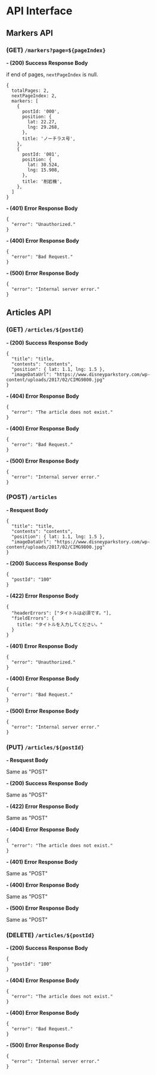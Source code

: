 # API Interface

## Markers API
### (GET) `/markers?page=${pageIndex}`
**- (200) Success Response Body**

if end of pages, `nextPageIndex` is null.

```
{
  totalPages: 2,
  nextPageIndex: 2,
  markers: [
    {
      postId: '000',
      position: {
        lat: 22.27,
        lng: 29.268,
      },
      title: 'ノーチラス号',
    },
    {
      postId: '001',
      position: {
        lat: 30.524,
        lng: 15.908,
      },
      title: '削岩機',
    },
  ]
}
```

**- (401) Error Response Body**
```
{
  "error": "Unauthorized."
}
```

**- (400) Error Response Body**
```
{
  "error": "Bad Request."
}
```

**- (500) Error Response Body**
```
{
  "error": "Internal server error."
}
```


## Articles API
### (GET) `/articles/${postId}`
**- (200) Success Response Body**
```
{
  "title": "title,
  "contents": "contents",
  "position": { lat: 1.1, lng: 1.5 },
  "imageDataUrl": "https://www.disneyparkstory.com/wp-content/uploads/2017/02/CIMG9800.jpg"
}
```

**- (404) Error Response Body**
```
{
  "error": "The article does not exist."
}
```

**- (400) Error Response Body**
```
{
  "error": "Bad Request."
}
```

**- (500) Error Response Body**
```
{
  "error": "Internal server error."
}
```

### (POST) `/articles`
**- Resquest Body**
```
{
  "title": "title,
  "contents": "contents",
  "position": { lat: 1.1, lng: 1.5 },
  "imageDataUrl": "https://www.disneyparkstory.com/wp-content/uploads/2017/02/CIMG9800.jpg"
}
```

**- (200) Success Response Body**
```
{
  "postId": "100"
}
```

**- (422) Error Response Body**
```
{
  "headerErrors": ["タイトルは必須です。"],
  "fieldErrors": {
    title: "タイトルを入力してください。"
  }
}
```

**- (401) Error Response Body**
```
{
  "error": "Unauthorized."
}
```

**- (400) Error Response Body**
```
{
  "error": "Bad Request."
}
```

**- (500) Error Response Body**
```
{
  "error": "Internal server error."
}
```

### (PUT) `/articles/${postId}`
**- Resquest Body**

Same as "POST"

**- (200) Success Response Body**

Same as "POST"

**- (422) Error Response Body**

Same as "POST"

**- (404) Error Response Body**
```
{
  "error": "The article does not exist."
}
```

**- (401) Error Response Body**

Same as "POST"

**- (400) Error Response Body**

Same as "POST"

**- (500) Error Response Body**

Same as "POST"

### (DELETE) `/articles/${postId}`
**- (200) Success Response Body**
```
{
  "postId": "100"
}
```

**- (404) Error Response Body**
```
{
  "error": "The article does not exist."
}
```

**- (400) Error Response Body**
```
{
  "error": "Bad Request."
}
```

**- (500) Error Response Body**
```
{
  "error": "Internal server error."
}
```
